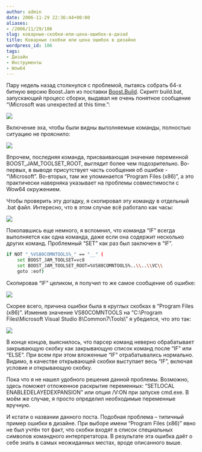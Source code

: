 ```yaml
---
author: admin
date: 2006-11-29 22:36:44+00:00
aliases:
- /2006/11/29/106
slug: коварные-скобки-или-цена-ошибок-в-дизаd
title: Коварные скобки или цена ошибок в дизайне
wordpress_id: 106
tags:
- Дизайн
- Инструменты
- Wow64
---
```


Пару недель назад столкнулся с проблемой, пытаясь собрать 64-х битную версию Boost.Jam из поставки [Boost.Build](http://www.boost.org/tools/build/v2/index.html). Скрипт build.bat, запускающий процесс сборки, выдавал не очень понятное сообщение “\Microsoft was unexpected at this time.”:

![](/2006/11/build_error_1.png)

Включение эха, чтобы были видны выполняемые команды, полностью ситуацию не прояснило:

![](/2006/11/build_error_2.png)

Впрочем, последняя команда, присваивающая значение переменной BOOST_JAM_TOOLSET_ROOT, выглядит более чем подозрительно. Во-первых, в выводе присутствует часть сообщения об ошибке - “\Microsoft”. Во-вторых, там же упоминается “Program Files (x86)”, а это практически наверняка указывает на проблемы совместимости с Wow64 окружением.

Чтобы проверить эту догадку, я скопировал эту команду в отдельный .bat файл. Интересно, что в этом случае всё работало как часы:

![](/2006/11/build_error_3.png)

Покопавшись еще немного, я вспомнил, что команда “IF” всегда выполняется как одна команда, даже если она содержит несколько других команд. Проблемный “SET” как раз был заключен в “IF”. 

```bash
if NOT "_%VS80COMNTOOLS%_" == "__" (
    set BOOST_JAM_TOOLSET=vc8
    set BOOST_JAM_TOOLSET_ROOT=%VS80COMNTOOLS%..\\..\\VC\\
    goto :eof)
```

Скопировав “IF” целиком, я получил то же самое сообщение об ошибке:

![](/2006/11/build_error_4.png)

Скорее всего, причина ошибки была в круглых скобках в “Program Files (x86)”. Изменив значение VS80COMNTOOLS на “C:\Program Files\Microsoft Visual Studio 8\Common7\Tools\” я убедился, что это так:

![](/2006/11/build_error_5.png)

В конце концов, выяснилось, что парсер команд неверно обрабатывает закрывающую скобку как закрывающую список команд после “IF” или “ELSE”. При всем при этом вложенные “IF” отрабатывались нормально. Видимо, в качестве открывающей скобки выступает весь “IF”, включая условие и открывающую скобку.

Пока что я не нашел удобного решения данной проблемы. Возможно, здесь поможет отложенное раскрытие переменных: “SETLOCAL ENABLEDELAYEDEXPANSION” или опция /V:ON при запуске cmd.exe. В моём же случае, я просто определил необходимые переменные вручную.

И кстати о названии данного поста. Подобная проблема – типичный пример ошибки в дизайне. При выборе имени “Program Files (x86)” явно не был учтён тот факт, что скобки входят в список специальных символов командного интерпретатора. В результате эта ошибка даёт о себе знать в самых неожиданных местах, вроде описанного выше.
